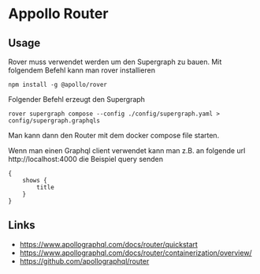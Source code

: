 # Appollo Router

## Usage

Rover muss verwendet werden um den Supergraph zu bauen. Mit folgendem Befehl kann man rover installieren

    npm install -g @apollo/rover

Folgender Befehl erzeugt den Supergraph

    rover supergraph compose --config ./config/supergraph.yaml > config/supergraph.graphqls

Man kann dann den Router mit dem docker compose file starten.

Wenn man einen Graphql client verwendet kann man z.B. an folgende url http://localhost:4000 die Beispiel query senden

    {
        shows {
            title
        }
    }

## Links

* https://www.apollographql.com/docs/router/quickstart
* https://www.apollographql.com/docs/router/containerization/overview/
* https://github.com/apollographql/router